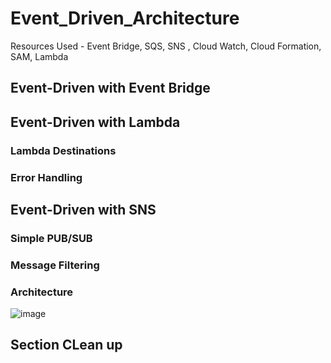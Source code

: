 # Event_Driven_Architecture
Resources Used - Event Bridge, SQS, SNS , Cloud Watch, Cloud Formation, SAM, Lambda 


## Event-Driven with Event Bridge

## Event-Driven with Lambda
### Lambda Destinations
### Error Handling

## Event-Driven with SNS

### Simple PUB/SUB

### Message Filtering

### Architecture

![image](https://github.com/satya19977/Event_Driven_Architecture/assets/108000447/844e917c-3f9d-4703-9c9c-a9d9d80502eb)

## Section CLean up
